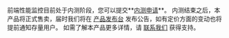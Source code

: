 前端性能监控目前处于内测阶段，您可以提交**[内测申请](https://cloud.tencent.com/apply/p/hkhd8gfv0c)**。
内测结束之后，本产品将正式售卖，届时我们将在 [产品发布台](https://cloud.tencent.com/product/events) 发布公告，如有定价方面的变动也将提前通知存量用户。
如需了解本产品更多详情，请 [联系我们](https://cloud.tencent.com/about/connect) 获得支持。
